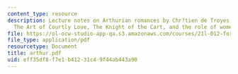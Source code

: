 ```yaml
---
content_type: resource
description: Lecture notes on Arthurian romances by Chr?tien de Troyes, King Arthur,
  The Art of Courtly Love, The Knight of the Cart, and the role of women.
file: https://ol-ocw-studio-app-qa.s3.amazonaws.com/courses/21l-012-forms-of-western-narrative-fall-2007/eff35df8f7e1b41231c49f44ab443a90_arthur.pdf
file_type: application/pdf
resourcetype: Document
title: arthur.pdf
uid: eff35df8-f7e1-b412-31c4-9f44ab443a90
---
```

